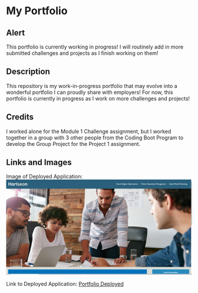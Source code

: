 # My Portfolio

## Alert
This portfolio is currently working in progress! I will routinely add in more submitted challenges and projects as I finish working on them! 

## Description
This repository is my work-in-progress portfolio that may evolve into a wonderful portfolio I can proudly share with employers! For now, this portfolio is currently in progress
as I work on more challenges and projects! 

## Credits
I worked alone for the Module 1 Challenge assignment, but I worked together in a group with 3 other people from the Coding Boot Program to develop the Group Project for the Project 1 assignment. 

## Links and Images
Image of Deployed Application: ![Portfolio](https://github.com/Fuvolution/my-portfolio/blob/main/assets/images/accessible-horiseon-website.PNG)

Link to Deployed Application: [Portfolio Deployed](https://fuvolution.github.io/my-portfolio/)